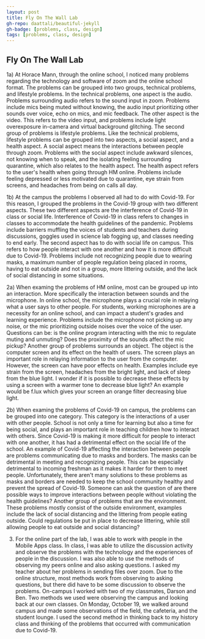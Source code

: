 ```yaml
---
layout: post
title: Fly On The Wall Lab
gh-repo: daattali/beautiful-jekyll
gh-badge: [problems, class, design]
tags: [problems, class, design]
---
```

## Fly On The Wall Lab

1a)  At Horace Mann, through the online school, I noticed many problems regarding the technology and software of zoom and the online school format. The problems can be grouped into two groups, technical problems, and lifestyle problems. In the technical problems, one aspect is the audio. Problems surrounding audio refers to the sound input in zoom. Problems include mics being muted without knowing, the audio input prioritizing other sounds over voice, echo on mics, and mic feedback. The other aspect is the video. This refers to the video input, and problems include light overexposure in-camera and virtual background glitching. The second group of problems is lifestyle problems. Like the technical problems, lifestyle problems can be grouped into two aspects, a social aspect, and a health aspect. A social aspect means the interactions between people through zoom. Problems with the social aspect include awkward silences, not knowing when to speak, and the isolating feeling surrounding quarantine, which also relates to the health aspect. The health aspect refers to the user's health when going through HM online. Problems include feeling depressed or less motivated due to quarantine, eye strain from screens, and headaches from being on calls all day.
    
1b)  At the campus the problems I observed all had to do with Covid-19. For this reason, I grouped the problems in the Covid-19 group with two different aspects. These two different aspects are the interference of Covid-19 in class or social life. Interference of Covid-19 in class refers to changes in classes to accommodate the health guidelines of the pandemic. Problems include barriers muffling the voices of students and teachers during discussions, goggles used in science lab fogging up, and classes needing to end early. The second aspect has to do with social life on campus. This refers to how people interact with one another and how it is more difficult due to Covid-19. Problems include not recognizing people due to wearing masks, a maximum number of people regulation being placed in rooms, having to eat outside and not in a group, more littering outside, and the lack of social distancing in some situations.

2a)  When examing the problems of HM online, most can be grouped up into an interaction. More specifically the interaction between sounds and the microphone. In online school, the microphone plays a crucial role in relaying what a user says to other people. For students, working microphones are a necessity for an online school, and can impact a student's grades and learning experience. Problems include the microphone not picking up any noise, or the mic prioritizing outside noises over the voice of the user. Questions can be: is the online program interacting with the mic to regulate muting and unmuting? Does the proximity of the sounds affect the mic pickup? Another group of problems surrounds an object. The object is the computer screen and its effect on the health of users. The screen plays an important role in relaying information to the user from the computer. However, the screen can have poor effects on health. Examples include eye strain from the screen, headaches from the bright light, and lack of sleep from the blue light. I wonder if it is possible to decrease these effects by using a screen with a warmer tone to decrease blue light? An example would be f.lux which gives your screen an orange filter decreasing blue light.

2b)  When examing the problems of Covid-19 on campus, the problems can be grouped into one category. This category is the interactions of a user with other people. School is not only a time for learning but also a time for being social, and plays an important role in teaching children how to interact with others. Since Covid-19 is making it more difficult for people to interact with one another, it has had a detrimental effect on the social life of the school. An example of Covid-19 affecting the interaction between people are problems communicating due to masks and borders. The masks can be detrimental in meeting and recognizing people. This can be especially detrimental to incoming freshman as it makes it harder for them to meet people. Unfortunately, there aren't many solutions to these problems as masks and borders are needed to keep the school community healthy and prevent the spread of Covid-19. Someone can ask the question of are there possible ways to improve interactions between people without violating the health guidelines? Another group of problems that are the environment. These problems mostly consist of the outside environment, examples include the lack of social distancing and the littering from people eating outside. Could regulations be put in place to decrease littering, while still allowing people to eat outside and social distancing?

3)   For the online part of the lab, I was able to work with people in the Mobile Apps class. In class, I was able to utilize the discussion activity and observe the problems with the technology and the experiences of people in the discussion. I was also able to use the methods of observing my peers online and also asking questions. I asked my teacher about her problems in sending files over zoom. Due to the online structure, most methods work from observing to asking questions, but there did have to be some discussion to observe the problems. On-campus I worked with two of my classmates, Darson and Ben. Two methods we used were observing the campus and looking back at our own classes. On Monday, October 19, we walked around campus and made some observations of the field, the cafeteria, and the student lounge. I used the second method in thinking back to my history class and thinking of the problems that occurred with communication due to Covid-19.
